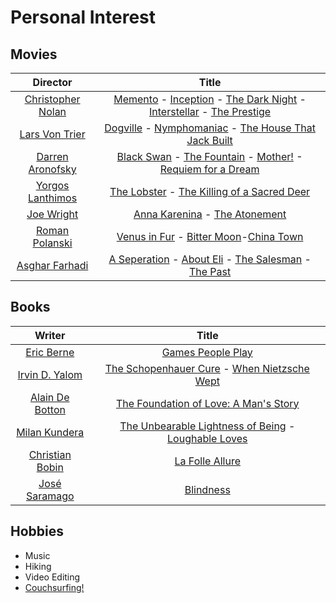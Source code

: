 # Personal Interest

##  Movies

|Director|Title|
|:-------:|:-----:|
|[Christopher Nolan](https://en.wikipedia.org/wiki/Christopher_Nolan)|[Memento](https://www.imdb.com/title/tt0209144/) - [Inception](https://www.imdb.com/title/tt1375666/) - [The Dark Night](https://www.imdb.com/title/tt0468569/) - [Interstellar](https://www.imdb.com/title/tt0816692/) - [The Prestige](https://www.imdb.com/title/tt0482571/)|
|[Lars Von Trier](https://en.wikipedia.org/wiki/Lars_von_Trier)|[Dogville](https://www.imdb.com/title/tt0276919/) - [Nymphomaniac](https://www.imdb.com/title/tt1937390/) - [The House That Jack Built](https://www.imdb.com/title/tt4003440/)|
|[Darren Aronofsky](https://en.wikipedia.org/wiki/Darren_Aronofsky)|[Black Swan](https://www.imdb.com/title/tt0947798/) - [The Fountain](https://www.imdb.com/title/tt0414993/) - [Mother!](https://www.imdb.com/title/tt5109784/) - [Requiem for a Dream](https://www.imdb.com/title/tt0180093/)|
|[Yorgos Lanthimos](https://en.wikipedia.org/wiki/Yorgos_Lanthimos)|[The Lobster](https://www.imdb.com/title/tt3464902/) - [The Killing of a Sacred Deer](https://www.imdb.com/title/tt5715874/)|
|[Joe Wright](https://en.wikipedia.org/wiki/Joe_Wright)|[Anna Karenina](https://www.imdb.com/title/tt1781769/) - [The Atonement](https://www.imdb.com/title/tt0783233/)|
|[Roman Polanski](https://en.wikipedia.org/wiki/Roman_Polanski)|[Venus in Fur](https://www.imdb.com/title/tt2406252/) - [Bitter Moon](https://www.imdb.com/title/tt0104779/)-[China Town](https://www.imdb.com/title/tt0071315/)|
|[Asghar Farhadi](https://en.wikipedia.org/wiki/Asghar_Farhadi)|[A Seperation](https://www.imdb.com/title/tt1832382/) - [About Eli](https://www.imdb.com/title/tt1360860/) - [The Salesman](https://www.imdb.com/title/tt5186714/) - [The Past](https://www.imdb.com/title/tt2404461/)|

## Books

|Writer|Title|
|:-----:|:-----:|
|[Eric Berne](https://en.wikipedia.org/wiki/Eric_Berne)|[Games People Play](https://www.goodreads.com/book/show/49176.Games_People_Play)|
|[Irvin D. Yalom](https://en.wikipedia.org/wiki/Irvin_D._Yalom)|[The Schopenhauer Cure](https://www.goodreads.com/book/show/19508.The_Schopenhauer_Cure) - [When Nietzsche Wept](https://www.goodreads.com/book/show/21031.When_Nietzsche_Wept)|
|[Alain De Botton](https://en.wikipedia.org/wiki/Alain_de_Botton)|[The Foundation of Love: A Man's Story](https://www.bookdepository.com/Foundation-Love-Alain-D-Botton/9788954618199)|
|[Milan Kundera](https://en.wikipedia.org/wiki/Milan_Kundera)|[The Unbearable Lightness of Being](https://www.goodreads.com/book/show/9717.The_Unbearable_Lightness_of_Being) - [Loughable Loves](https://www.goodreads.com/book/show/26101.Laughable_Loves)|
|[Christian Bobin](https://en.wikipedia.org/wiki/Christian_Bobin)|[La Folle Allure](https://www.goodreads.com/book/show/58200.La_folle_allure?rating=1&utm_medium=api&utm_source=book_widget)|
|[José Saramago](https://en.wikipedia.org/wiki/Jos%C3%A9_Saramago)|[Blindness](https://en.wikipedia.org/wiki/Blindness_(novel))|

## Hobbies

- Music
- Hiking
- Video Editing
- [Couchsurfing!](https://www.couchsurfing.com/people/mr-bd)





